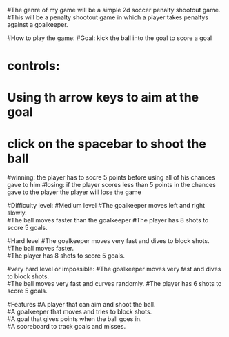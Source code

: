 #The genre of my game will be a simple 2d soccer penalty shootout game.
#This will be a penalty shootout game in which a player takes penaltys against a goalkeeper.

#How to play the game:
#Goal: kick the ball into the goal to score a goal
#	controls:
#		Using th arrow keys to aim at the goal
#		click on the spacebar to shoot the ball
#winning: the player has to socre 5 points before using all of his chances gave to him
#losing: if the player scores less than 5 points in the chances gave to the player the player will lose the game


#Difficulty level:
#Medium level
#The goalkeeper moves left and right slowly.  
#The ball moves faster than the goalkeeper
#The player has 8 shots to score 5 goals.    

#Hard level
#The goalkeeper moves very fast and dives to block shots.  
#The ball moves faster.  
#The player has 8 shots to score 5 goals. 


#very hard level or impossible:
#The goalkeeper moves very fast and dives to block shots.  
#The ball moves very fast and curves randomly. 
#The player has 6 shots to score 5 goals.  

#Features
#A player that can aim and shoot the ball.  
#A goalkeeper that moves and tries to block shots.  
#A goal that gives points when the ball goes in.  
#A scoreboard to track goals and misses.  



